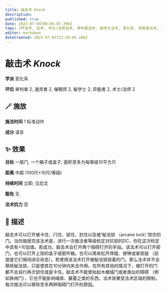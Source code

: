 ```yaml
---
title: 敲击术 Knock
description: 
published: true
date: 2023-07-04T00:05:07.396Z
tags: 2环法术, 法术, 术士/法师法术, 审判者法术, 秘学士法术, 变化系, 异能者法术, 催眠师法术, 通灵者法术
editor: markdown
dateCreated: 2023-07-03T22:20:04.106Z
---
```


# **敲击术** *Knock*

**学派** 变化系 

**环位** 审判者 2, 通灵者 2, 催眠师 2, 秘学士 2, 异能者 2, 术士/法师 2

## 🪄 施放

**施法时间** 1 标准动作

**成分** 语言

## ✨ 效果 

**目标** 一扇门, 一个箱子或盒子, 面积至多为每等级10平方尺 

**距离** 中距 (100尺+10尺/等级)  

**持续时间** 立即; 见后文 

**豁免** 无

**法术抗力** 否

## 📖 描述

敲击术可以打开被卡住、闩住、锁住、封住以及被‘秘法锁 （arcane lock）’锁住的门。当你施放完该法术是，进行一次施法者等级检定对抗锁的DC，你在这次检定中具有+10加值。若成功，敲击术会打开两个阻碍打开的手段。该法术可以打开密门，也可以打开上锁的盒子或密件箱。也可以用来松开焊缝、镣铐或者锁链 （前提是它们保持闭合状态）。若使用该法术打开被秘法锁锁着的门，那么法术并不会移除秘法锁，只是使其在10分钟内失去作用。在所有其他的情况下，被打开的门都不会自行再次锁住或是卡住。敲击术不能使抬起木栅城门或者类似的障碍 （例如铁闸门），它也不能影响绳索、藤蔓之类的东西。法术效果受法术区域的限制。每次施法可以移除至多两种阻碍门打开的原因。
    